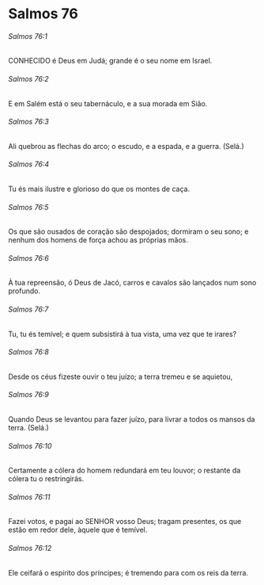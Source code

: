 # Salmos 76

###### Salmos 76:1

CONHECIDO é Deus em Judá; grande é o seu nome em Israel.

###### Salmos 76:2

E em Salém está o seu tabernáculo, e a sua morada em Sião.

###### Salmos 76:3

Ali quebrou as flechas do arco; o escudo, e a espada, e a guerra. (Selá.)

###### Salmos 76:4

Tu és mais ilustre e glorioso do que os montes de caça.

###### Salmos 76:5

Os que são ousados de coração são despojados; dormiram o seu sono; e nenhum dos homens de força achou as próprias mãos.

###### Salmos 76:6

À tua repreensão, ó Deus de Jacó, carros e cavalos são lançados num sono profundo.

###### Salmos 76:7

Tu, tu és temível; e quem subsistirá à tua vista, uma vez que te irares?

###### Salmos 76:8

Desde os céus fizeste ouvir o teu juízo; a terra tremeu e se aquietou,

###### Salmos 76:9

Quando Deus se levantou para fazer juízo, para livrar a todos os mansos da terra. (Selá.)

###### Salmos 76:10

Certamente a cólera do homem redundará em teu louvor; o restante da cólera tu o restringirás.

###### Salmos 76:11

Fazei votos, e pagai ao SENHOR vosso Deus; tragam presentes, os que estão em redor dele, àquele que é temível.

###### Salmos 76:12

Ele ceifará o espírito dos príncipes; é tremendo para com os reis da terra.

